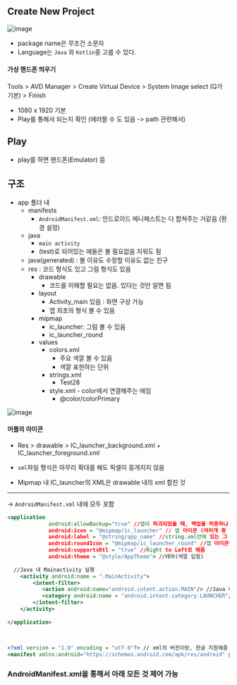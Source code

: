 ## Create New Project

![image](https://user-images.githubusercontent.com/72767245/120886196-b2c1c680-c627-11eb-875f-9f77a7fb16f8.png)

- package name은 무조건 소문자
- Language는 ```Java``` 와 ```Kotlin```중 고를 수 있다.


#### 가상 핸드폰 띄우기
Tools > AVD Manager > Create Virtual Device > System Image select (Q가 기본) > Finish

- 1080 x 1920 기본 
- Play를 통해서 되는지 확인 (에러뜰 수 도 있음 -> path 관련해서)


## Play

- play를 하면 핸드폰(Emulator) 뜸

## 구조
- app 폴더 내
  - manifests
    - ```AndroidManifest.xml```: 안드로이드 메니페스트는 다 합쳐주는 거같음 (환경 설정)
  - java
    - ```main activity```
    - (test)로 되어있는 애들은 볼 필요없음 지워도 됨
  - java(generated) : 볼 이유도 수정할 이유도 없는 친구
  - res : 코드 형식도 있고 그림 형식도 있음
    - drawable
      - 코드를 이해할 필요는 없음. 있다는 것만 알면 됨
    - layout
      - Activity_main 있음 : 화면 구상 가능
      - 앱 최초의 형식 볼 수 있음
    - mipmap
      - ic_launcher: 그림 볼 수 있음
      - ic_launcher_round
    - values
      - colors.xml
        - 주요 색깔 볼 수 있음
        - 색깔 표현하는 단위
      - strings.xml
        - <string name = "app_name">Test28</string> 
      - style.xml - color에서 연결해주는 애임
        - <item name = "colorPrimary">@color/colorPrimary</item>

![image](https://user-images.githubusercontent.com/72767245/120889913-751a6900-c63a-11eb-8524-2cc4ee09bf03.png)

#### 어플의 아이콘
- Res > drawable > IC_launcher_background.xml + IC_launcher_foreground.xml

- ```xml```파일 형식은 아무리 확대를 해도 픽셀이 뭉개지지 않음
- Mipmap 내 IC_launcher의 XML은 drawable 내의 xml 합친 것


---

-> ```AndroidManifest.xml``` 내에 모두 포함
```xml
<application
             android:allowBackup="true" //앱이 파괴되었을 때, 백업을 허용하냐 안하냐
             android:icon = "@mipmap/ic_launcher" // 앱 아이콘 (여러개 중 핸드폰에 맞는걸 알아서 선택)
             android:label = "@string/app_name" //string.xml안에 있는 그 string 뜻하는듯 . 앱 이름
             android:roundIcon = "@mipmap/ic_launcher_round" //앱 아이콘인데 동그란거 (이것도 알아서 선택)
             android:supportsRtl = "true" //Right to Left로 해줌
             android:theme = "@style/AppTheme"> //테마(색깔 입힘)
  
  //Java 내 Mainactivity 실행 
    <activity android:name = ".MainActivity"> 
        <intent-filter>
           <action android:name="android.intent.action.MAIN"/> //Java 내 Mainactivity 실행 
           <category android:name = "android.intent.category.LAUNCHER"/>
        </intent-filter>
    </activity>
   
</application>
  
  
```
```xml
<?xml version = "1.0" encoding = "utf-8"?> // xml의 버전이랑, 한글 지원해줌
<manifest xmlns:android="https://schemas.android.com/apk/res/android" package = "com.test.test28"> //패키지는 고유의 패키지(중복 안됨) 전부 소문자여야 함
```
### AndroidManifest.xml을 통해서 아래 모든 것 제어 가능
